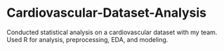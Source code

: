 # Cardiovascular-Dataset-Analysis
Conducted statistical analysis on a cardiovascular dataset with my team. Used R for analysis, preprocessing, EDA, and modeling. 
